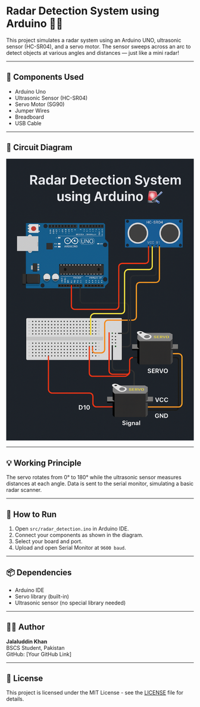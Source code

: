 # Radar Detection System using Arduino 🚨📡

This project simulates a radar system using an Arduino UNO, ultrasonic sensor (HC-SR04), and a servo motor. The sensor sweeps across an arc to detect objects at various angles and distances — just like a mini radar!

---

## 🧰 Components Used
- Arduino Uno
- Ultrasonic Sensor (HC-SR04)
- Servo Motor (SG90)
- Jumper Wires
- Breadboard
- USB Cable

---

## 🔧 Circuit Diagram  
![Radar Circuit](docs/radar_circuit.png)

---

## 💡 Working Principle
The servo rotates from 0° to 180° while the ultrasonic sensor measures distances at each angle. Data is sent to the serial monitor, simulating a basic radar scanner.

---

## 🧪 How to Run
1. Open `src/radar_detection.ino` in Arduino IDE.
2. Connect your components as shown in the diagram.
3. Select your board and port.
4. Upload and open Serial Monitor at `9600 baud`.

---

## 📦 Dependencies
- Arduino IDE
- Servo library (built-in)
- Ultrasonic sensor (no special library needed)

---

## 👨‍💻 Author
**Jalaluddin Khan**  
BSCS Student, Pakistan  
GitHub: [Your GitHub Link]

---

## 📄 License
This project is licensed under the MIT License - see the [LICENSE](LICENSE) file for details.

